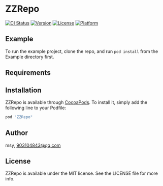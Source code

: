 # ZZRepo

[![CI Status](http://img.shields.io/travis/msy/ZZRepo.svg?style=flat)](https://travis-ci.org/msy/ZZRepo)
[![Version](https://img.shields.io/cocoapods/v/ZZRepo.svg?style=flat)](http://cocoapods.org/pods/ZZRepo)
[![License](https://img.shields.io/cocoapods/l/ZZRepo.svg?style=flat)](http://cocoapods.org/pods/ZZRepo)
[![Platform](https://img.shields.io/cocoapods/p/ZZRepo.svg?style=flat)](http://cocoapods.org/pods/ZZRepo)

## Example

To run the example project, clone the repo, and run `pod install` from the Example directory first.

## Requirements

## Installation

ZZRepo is available through [CocoaPods](http://cocoapods.org). To install
it, simply add the following line to your Podfile:

```ruby
pod "ZZRepo"
```

## Author

msy, 903104843@qq.com

## License

ZZRepo is available under the MIT license. See the LICENSE file for more info.
